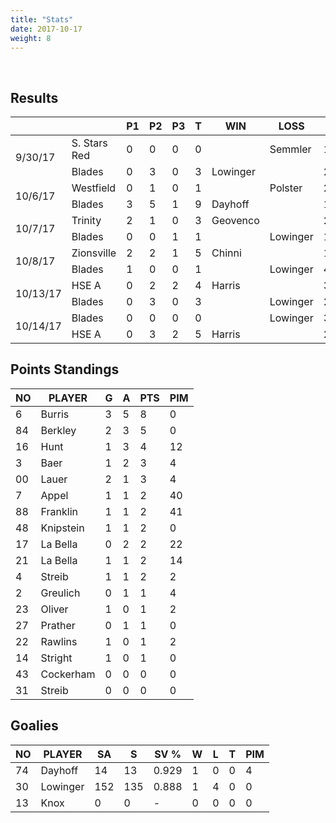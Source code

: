 ```yaml
---
title: "Stats"
date: 2017-10-17
weight: 8
---
```

<div class="sponsorcontainer">
  <a id="stats-a1" href="#"><img id="stats-s1" class="image sponsor"></a>
  <a id="stats-a2" href="#"><img id="stats-s2" class="image sponsor"></a>
</div>

Results
-------
<table>
  <thead>
    <tr>
      <th></th> <th></th> <th title="Period 1">P1</th> <th title="Period 2">P2</th> <th title="Period 3">P3</th> <th title="Total">T</th> <th>WIN</th> <th>LOSS</th> <th title="Saves">S</th>
    <tr>
  </thead>

  <!-- South Stars Red vs. Blades, 9/30/17 -->
  <tr class="odd">
    <td rowspan="2">9/30/17</td>
                                 <td>S. Stars Red</td> <td>0</td> <td>0</td> <td>0</td> <td>0</td> <td></td>          <td>Semmler</td>  <td>16</td>
  </tr>
  <tr class="odd">
                                 <td>Blades</td>       <td>0</td> <td>3</td> <td>0</td> <td>3</td> <td>Lowinger</td> <td></td>          <td>22</td>
  </tr>

  <!-- Westfield vs Blades, 10/6/17 -->
  <tr class="even">
    <td rowspan="2">10/6/17</td>
                                 <td>Westfield</td>    <td>0</td> <td>1</td> <td>0</td> <td>1</td> <td></td>         <td>Polster</td>  <td>23</td>
  </tr>
  <tr class="even">
                                 <td>Blades</td>       <td>3</td> <td>5</td> <td>1</td> <td>9</td> <td>Dayhoff</td> <td></td>          <td>13</td>
  </tr>

  <!-- Louisville Trinity vs Blades, 10/7/17 -->
  <tr class="odd">
    <td rowspan="2">10/7/17</td>
                                 <td>Trinity</td>      <td>2</td> <td>1</td> <td>0</td> <td>3</td> <td>Geovenco</td> <td></td>         <td>20</td>
  </tr>
  <tr class="odd">
                                 <td>Blades</td>       <td>0</td> <td>0</td> <td>1</td> <td>1</td> <td></td>         <td>Lowinger</td> <td>19</td>
  </tr>

  <!-- Zionsville vs Blades, 10/8/17 -->
  <tr class="even">
    <td rowspan="2">10/8/17</td>
                                 <td>Zionsville</td>   <td>2</td> <td>2</td> <td>1</td> <td>5</td> <td>Chinni</td>   <td></td>         <td>16</td>
  </tr>
  <tr class="even">
                                 <td>Blades</td>       <td>1</td> <td>0</td> <td>0</td> <td>1</td> <td></td>         <td>Lowinger</td> <td>42</td>
  </tr>

  <!-- HSE A vs Blades, 10/13/17 -->
  <tr class="odd">
    <td rowspan="2">10/13/17</td>
                                 <td>HSE A</td>        <td>0</td> <td>2</td> <td>2</td> <td>4</td> <td>Harris</td>   <td></td>         <td>34</td>
  </tr>
  <tr class="odd">
                                 <td>Blades</td>       <td>0</td> <td>3</td> <td>0</td> <td>3</td> <td></td>         <td>Lowinger</td> <td>20</td>
  </tr>

  <!-- Blades vs HSE A, 10/13/17 -->
  <tr class="even">
    <td rowspan="2">10/14/17</td>
                                 <td>Blades</td>      <td>0</td> <td>0</td> <td>0</td> <td>0</td> <td></td>         <td>Lowinger</td>  <td>32</td>
  </tr>
  <tr class="even">
                                 <td>HSE A</td>       <td>0</td> <td>3</td> <td>2</td> <td>5</td> <td>Harris</td>   <td></td>          <td>23</td>
  </tr>
</table>

Points Standings
----------------
<table>
  <thead>
    <tr>
      <th title="Jersey Number">NO</th> <th title="Player Name">PLAYER</th>  <th title="Goals">G</th> <th title="Assists">A</th> <th title="Points">PTS</th> <th title="Penalty Minutes">PIM</th>
    <tr>
  </thead>
  <tr>
    <td>6</td>  <td>Burris</td>    <td>3</td> <td>5</td> <td>8</td> <td>0</td>
  </tr>
  <tr>
    <td>84</td> <td>Berkley</td>   <td>2</td> <td>3</td> <td>5</td> <td>0</td>
  </tr>
  <tr>
    <td>16</td> <td>Hunt</td>      <td>1</td> <td>3</td> <td>4</td> <td>12</td>
  </tr>
  <tr>
    <td>3</td>  <td>Baer</td>      <td>1</td> <td>2</td> <td>3</td> <td>4</td>
  </tr>
  <tr>
    <td>00</td> <td>Lauer</td>     <td>2</td> <td>1</td> <td>3</td> <td>4</td>
  </tr>
  <tr>
    <td>7</td>  <td>Appel</td>     <td>1</td> <td>1</td> <td>2</td> <td>40</td>
  </tr>
  <tr>
    <td>88</td> <td>Franklin</td>  <td>1</td> <td>1</td> <td>2</td> <td>41</td>
  </tr>
  <tr>
    <td>48</td> <td>Knipstein</td> <td>1</td> <td>1</td> <td>2</td> <td>0</td>
  </tr>
  <tr>
    <td>17</td> <td>La Bella</td>  <td>0</td> <td>2</td> <td>2</td> <td>22</td>
  </tr>
  <tr>
    <td>21</td> <td>La Bella</td>  <td>1</td> <td>1</td> <td>2</td> <td>14</td>
  </tr>
  <tr>
    <td>4</td>  <td>Streib</td>    <td>1</td> <td>1</td> <td>2</td> <td>2</td>
  </tr>
  <tr>
    <td>2</td>  <td>Greulich</td>  <td>0</td> <td>1</td> <td>1</td> <td>4</td>
  </tr>
  <tr>
    <td>23</td> <td>Oliver</td>    <td>1</td> <td>0</td> <td>1</td> <td>2</td>
  </tr>
  <tr>
    <td>27</td> <td>Prather</td>   <td>0</td> <td>1</td> <td>1</td> <td>0</td>
  </tr>
  <tr>
    <td>22</td> <td>Rawlins</td>   <td>1</td> <td>0</td> <td>1</td> <td>2</td>
  </tr>
  <tr>
    <td>14</td> <td>Stright</td>   <td>1</td> <td>0</td> <td>1</td> <td>0</td>
  </tr>
  <tr>
    <td>43</td> <td>Cockerham</td> <td>0</td> <td>0</td> <td>0</td> <td>0</td>
  </tr>
  <tr>
    <td>31</td> <td>Streib</td>    <td>0</td> <td>0</td> <td>0</td> <td>0</td>
  </tr>
</table>

Goalies
----------------
<table>
  <thead>
    <tr>
      <th title="Jersey Number">NO</th> <th title="Player Name">PLAYER</th>   <th title="Shots Against">SA</th> <th title="Saves">S</th>  <th title="Save Percentage">SV %</th> <th title="Wins">W</th> <th title="Losses">L</th> <th title="Ties">T</th> <th title="Penalty Minutes">PIM</th>
    <tr>
  </thead>
  <tr>
    <td>74</td> <td>Dayhoff</td>  <td>14</td> <td>13</td> <td>0.929</td> <td>1</td> <td>0</td> <td>0</td> <td>4</td>
  </tr>
  <tr>
    <td>30</td> <td>Lowinger</td> <td>152</td> <td>135</td> <td>0.888</td> <td>1</td> <td>4</td> <td>0</td> <td>0</td>
  </tr>
  <tr>
    <td>13</td> <td>Knox</td>     <td>0</td>  <td>0</td>  <td>-</td>     <td>0</td> <td>0</td> <td>0</td> <td>0</td>
  </tr>
</table>
